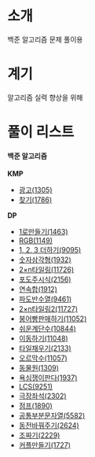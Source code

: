 <h1>소개</h1>

백준 알고리즘 문제 풀이용

<h1>계기</h1>

알고리즘 실력 향상을 위해

<h1>풀이 리스트</h1>
<h4>백준 알고리즘</h4>
<b>KMP</b>
<ul>
<li><a href="https://github.com/premiumMina/AlgorithmPractice/blob/master/src/acmicpc/Q1305.java">광고(1305)</a></li>
<li><a href="https://github.com/premiumMina/AlgorithmPractice/blob/master/src/acmicpc/Q1786.java">찾기(1786)</a></li>
</ul>

<b>DP</b>
<ul>
<li><a href="https://github.com/premiumMina/AlgorithmPractice/blob/master/src/acmicpc/Q1463.java">1로만들기(1463)</a></li>
<li><a href="https://github.com/premiumMina/AlgorithmPractice/blob/master/src/acmicpc/Q1149.java">RGB(1149)</a></li>
<li><a href="https://github.com/premiumMina/AlgorithmPractice/blob/master/src/acmicpc/Q9095.java">1, 2, 3 더하기(9095)</a></li>
<li><a href="https://github.com/premiumMina/AlgorithmPractice/blob/master/src/acmicpc/Q1932.java">숫자삼각형(1932)</a></li>
<li><a href="https://github.com/premiumMina/AlgorithmPractice/blob/master/src/acmicpc/Q11726.java">2×n타일링(11726)</a></li>
<li><a href="https://github.com/premiumMina/AlgorithmPractice/blob/master/src/acmicpc/Q2156.java">포도주시식(2156)</a></li>
<li><a href="https://github.com/premiumMina/AlgorithmPractice/blob/master/src/acmicpc/Q1912.java">연속합(1912)</a></li>
<li><a href="https://github.com/premiumMina/AlgorithmPractice/blob/master/src/acmicpc/Q9461.java">파도반수열(9461)</a></li>
<li><a href="https://github.com/premiumMina/AlgorithmPractice/blob/master/src/acmicpc/Q11727.java">2×n타일링2(11727)</a></li>
<li><a href="https://github.com/premiumMina/AlgorithmPractice/blob/master/src/acmicpc/Q11052.java">붕어빵판매하기(11052)</a></li>
<li><a href="https://github.com/premiumMina/AlgorithmPractice/blob/master/src/acmicpc/Q10844.java">쉬운계단수(10844)</a></li>
<li><a href="https://github.com/premiumMina/AlgorithmPractice/blob/master/src/acmicpc/Q11048.java">이동하기(11048)</a></li>
<li><a href="https://github.com/premiumMina/AlgorithmPractice/blob/master/src/acmicpc/Q2133.java">타일채우기(2133)</a></li>
<li><a href="https://github.com/premiumMina/AlgorithmPractice/blob/master/src/acmicpc/Q11057.java">오르막수(11057)</a></li>
<li><a href="https://github.com/premiumMina/AlgorithmPractice/blob/master/src/acmicpc/Q1309.java">동물원(1309)</a></li>
<li><a href="https://github.com/premiumMina/AlgorithmPractice/blob/master/src/acmicpc/Q1937.java">욕심쟁이판다(1937)</a></li>
<li><a href="https://github.com/premiumMina/AlgorithmPractice/blob/master/src/acmicpc/Q9251.java">LCS(9251)</a></li>
<li><a href="https://github.com/premiumMina/AlgorithmPractice/blob/master/src/acmicpc/Q2302.java">극장좌석(2302)</a></li>
<li><a href="https://github.com/premiumMina/AlgorithmPractice/blob/master/src/acmicpc/Q1890.java">점프(1890)</a></li>
<li><a href="https://github.com/premiumMina/AlgorithmPractice/blob/master/src/acmicpc/Q5582.java">공통부분문자열(5582)</a></li>
<li><a href="https://github.com/premiumMina/AlgorithmPractice/blob/master/src/acmicpc/Q2624.java">동전바꿔주기(2624)</a></li>
<li><a href="https://github.com/premiumMina/AlgorithmPractice/blob/master/src/acmicpc/Q2229.java">조짜기(2229)</a></li>
<li><a href="https://github.com/premiumMina/AlgorithmPractice/blob/master/src/acmicpc/Q1727.java">커플만들기(1727)</a></li>
</ul>
